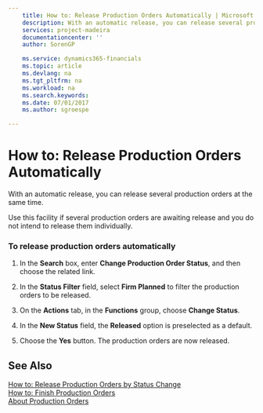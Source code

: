 ```yaml
---
    title: How to: Release Production Orders Automatically | Microsoft Docs
    description: With an automatic release, you can release several production orders at the same time.
    services: project-madeira
    documentationcenter: ''
    author: SorenGP

    ms.service: dynamics365-financials
    ms.topic: article
    ms.devlang: na
    ms.tgt_pltfrm: na
    ms.workload: na
    ms.search.keywords:
    ms.date: 07/01/2017
    ms.author: sgroespe

---
```

# How to: Release Production Orders Automatically
With an automatic release, you can release several production orders at the same time.  
  
 Use this facility if several production orders are awaiting release and you do not intend to release them individually.  
  
### To release production orders automatically  
  
1.  In the **Search** box, enter **Change Production Order Status**, and then choose the related link.  
  
2.  In the **Status Filter** field, select **Firm Planned** to filter the production orders to be released.  
  
3.  On the **Actions** tab, in the **Functions** group, choose **Change Status**.  
  
4.  In the **New Status** field, the **Released** option is preselected as a default.  
  
5.  Choose the **Yes** button. The production orders are now released.  
  
## See Also  
 [How to: Release Production Orders by Status Change](../how-to-release-production-orders-by-status-change.md)   
 [How to: Finish Production Orders](../how-to-finish-production-orders.md)   
 [About Production Orders](../about-production-orders.md)